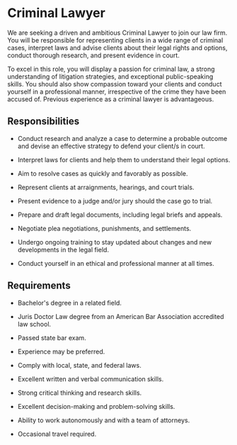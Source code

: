 # Criminal Lawyer

We are seeking a driven and ambitious Criminal Lawyer to join our law firm. You will be responsible for representing clients in a wide range of criminal cases, interpret laws and advise clients about their legal rights and options, conduct thorough research, and present evidence in court.

To excel in this role, you will display a passion for criminal law, a strong understanding of litigation strategies, and exceptional public-speaking skills. You should also show compassion toward your clients and conduct yourself in a professional manner, irrespective of the crime they have been accused of. Previous experience as a criminal lawyer is advantageous.

## Responsibilities

* Conduct research and analyze a case to determine a probable outcome and devise an effective strategy to defend your client/s in court.

* Interpret laws for clients and help them to understand their legal options.

* Aim to resolve cases as quickly and favorably as possible.

* Represent clients at arraignments, hearings, and court trials.

* Present evidence to a judge and/or jury should the case go to trial.

* Prepare and draft legal documents, including legal briefs and appeals.

* Negotiate plea negotiations, punishments, and settlements.

* Undergo ongoing training to stay updated about changes and new developments in the legal field.

* Conduct yourself in an ethical and professional manner at all times.

## Requirements

* Bachelor's degree in a related field.

* Juris Doctor Law degree from an American Bar Association accredited law school.

* Passed state bar exam.

* Experience may be preferred.

* Comply with local, state, and federal laws.

* Excellent written and verbal communication skills.

* Strong critical thinking and research skills.

* Excellent decision-making and problem-solving skills.

* Ability to work autonomously and with a team of attorneys.

* Occasional travel required.

